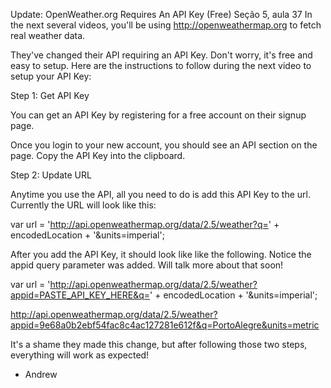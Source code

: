 Update: OpenWeather.org Requires An API Key (Free)
Seção 5, aula 37
In the next several videos, you'll be using http://openweathermap.org to fetch real weather data.

They've changed their API requiring an API Key. Don't worry, it's free and easy to setup. Here are the instructions to follow during the next video to setup your API Key:

Step 1: Get API Key

You can get an API Key by registering for a free account on their signup page.

Once you login to your new account, you should see an API section on the page. Copy the API Key into the clipboard.

Step 2: Update URL

Anytime you use the API, all you need to do is add this API Key to the url. Currently the URL will look like this:

var url = 'http://api.openweathermap.org/data/2.5/weather?q=' + encodedLocation + '&units=imperial';

After you add the API Key, it should look like like the following. Notice the appid query parameter was added. Will talk more about that soon!

var url = 'http://api.openweathermap.org/data/2.5/weather?appid=PASTE_API_KEY_HERE&q=' + encodedLocation + '&units=imperial';

http://api.openweathermap.org/data/2.5/weather?appid=9e68a0b2ebf54fac8c4ac127281e612f&q=PortoAlegre&units=metric

It's a shame they made this change, but after following those two steps, everything will work as expected!

- Andrew
